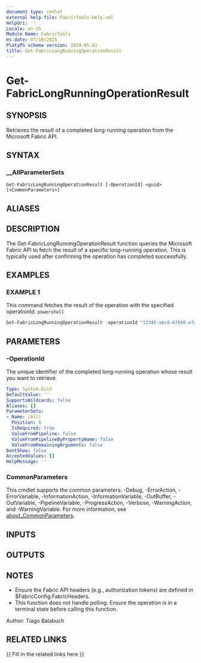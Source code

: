 ```yaml
---
document type: cmdlet
external help file: FabricTools-Help.xml
HelpUri: ''
Locale: en-US
Module Name: FabricTools
ms.date: 07/18/2025
PlatyPS schema version: 2024-05-01
title: Get-FabricLongRunningOperationResult
---
```


# Get-FabricLongRunningOperationResult

## SYNOPSIS

Retrieves the result of a completed long-running operation from the Microsoft Fabric API.

## SYNTAX

### __AllParameterSets

```
Get-FabricLongRunningOperationResult [-OperationId] <guid> [<CommonParameters>]
```

## ALIASES

## DESCRIPTION

The Get-FabricLongRunningOperationResult function queries the Microsoft Fabric API to fetch the result
of a specific long-running operation.
This is typically used after confirming the operation has completed successfully.

## EXAMPLES

### EXAMPLE 1

This command fetches the result of the operation with the specified operationId. ```powershell ```

```powershell
Get-FabricLongRunningOperationResult -operationId "12345-abcd-67890-efgh"
```

## PARAMETERS

### -OperationId

The unique identifier of the completed long-running operation whose result you want to retrieve.

```yaml
Type: System.Guid
DefaultValue: ''
SupportsWildcards: false
Aliases: []
ParameterSets:
- Name: (All)
  Position: 0
  IsRequired: true
  ValueFromPipeline: false
  ValueFromPipelineByPropertyName: false
  ValueFromRemainingArguments: false
DontShow: false
AcceptedValues: []
HelpMessage: ''
```

### CommonParameters

This cmdlet supports the common parameters: -Debug, -ErrorAction, -ErrorVariable,
-InformationAction, -InformationVariable, -OutBuffer, -OutVariable, -PipelineVariable,
-ProgressAction, -Verbose, -WarningAction, and -WarningVariable. For more information, see
[about_CommonParameters](https://go.microsoft.com/fwlink/?LinkID=113216).

## INPUTS

## OUTPUTS

## NOTES

- Ensure the Fabric API headers (e.g., authorization tokens) are defined in $FabricConfig.FabricHeaders.
- This function does not handle polling.
Ensure the operation is in a terminal state before calling this function.

Author: Tiago Balabuch

## RELATED LINKS

{{ Fill in the related links here }}

